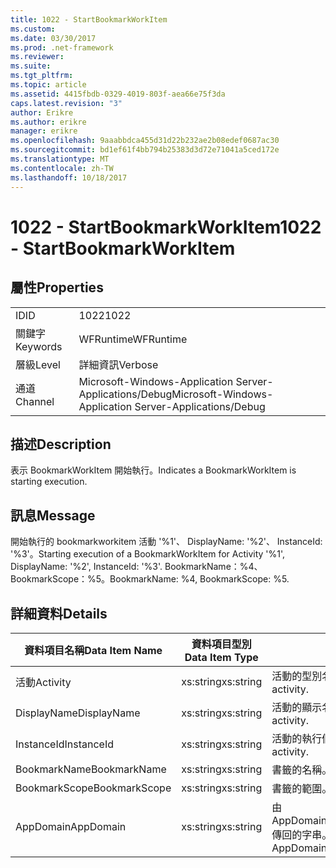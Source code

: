 ```yaml
---
title: 1022 - StartBookmarkWorkItem
ms.custom: 
ms.date: 03/30/2017
ms.prod: .net-framework
ms.reviewer: 
ms.suite: 
ms.tgt_pltfrm: 
ms.topic: article
ms.assetid: 4415fbdb-0329-4019-803f-aea66e75f3da
caps.latest.revision: "3"
author: Erikre
ms.author: erikre
manager: erikre
ms.openlocfilehash: 9aaabbdca455d31d22b232ae2b08edef0687ac30
ms.sourcegitcommit: bd1ef61f4bb794b25383d3d72e71041a5ced172e
ms.translationtype: MT
ms.contentlocale: zh-TW
ms.lasthandoff: 10/18/2017
---
```

# <a name="1022---startbookmarkworkitem"></a><span data-ttu-id="38f4d-102">1022 - StartBookmarkWorkItem</span><span class="sxs-lookup"><span data-stu-id="38f4d-102">1022 - StartBookmarkWorkItem</span></span>
## <a name="properties"></a><span data-ttu-id="38f4d-103">屬性</span><span class="sxs-lookup"><span data-stu-id="38f4d-103">Properties</span></span>  
  
|||  
|-|-|  
|<span data-ttu-id="38f4d-104">ID</span><span class="sxs-lookup"><span data-stu-id="38f4d-104">ID</span></span>|<span data-ttu-id="38f4d-105">1022</span><span class="sxs-lookup"><span data-stu-id="38f4d-105">1022</span></span>|  
|<span data-ttu-id="38f4d-106">關鍵字</span><span class="sxs-lookup"><span data-stu-id="38f4d-106">Keywords</span></span>|<span data-ttu-id="38f4d-107">WFRuntime</span><span class="sxs-lookup"><span data-stu-id="38f4d-107">WFRuntime</span></span>|  
|<span data-ttu-id="38f4d-108">層級</span><span class="sxs-lookup"><span data-stu-id="38f4d-108">Level</span></span>|<span data-ttu-id="38f4d-109">詳細資訊</span><span class="sxs-lookup"><span data-stu-id="38f4d-109">Verbose</span></span>|  
|<span data-ttu-id="38f4d-110">通道</span><span class="sxs-lookup"><span data-stu-id="38f4d-110">Channel</span></span>|<span data-ttu-id="38f4d-111">Microsoft-Windows-Application Server-Applications/Debug</span><span class="sxs-lookup"><span data-stu-id="38f4d-111">Microsoft-Windows-Application Server-Applications/Debug</span></span>|  
  
## <a name="description"></a><span data-ttu-id="38f4d-112">描述</span><span class="sxs-lookup"><span data-stu-id="38f4d-112">Description</span></span>  
 <span data-ttu-id="38f4d-113">表示 BookmarkWorkItem 開始執行。</span><span class="sxs-lookup"><span data-stu-id="38f4d-113">Indicates a BookmarkWorkItem is starting execution.</span></span>  
  
## <a name="message"></a><span data-ttu-id="38f4d-114">訊息</span><span class="sxs-lookup"><span data-stu-id="38f4d-114">Message</span></span>  
 <span data-ttu-id="38f4d-115">開始執行的 bookmarkworkitem 活動 '%1'、 DisplayName: '%2'、 InstanceId: '%3'。</span><span class="sxs-lookup"><span data-stu-id="38f4d-115">Starting execution of a BookmarkWorkItem for Activity '%1', DisplayName: '%2', InstanceId: '%3'.</span></span>  <span data-ttu-id="38f4d-116">BookmarkName：%4、BookmarkScope：%5。</span><span class="sxs-lookup"><span data-stu-id="38f4d-116">BookmarkName: %4, BookmarkScope: %5.</span></span>  
  
## <a name="details"></a><span data-ttu-id="38f4d-117">詳細資料</span><span class="sxs-lookup"><span data-stu-id="38f4d-117">Details</span></span>  
  
|<span data-ttu-id="38f4d-118">資料項目名稱</span><span class="sxs-lookup"><span data-stu-id="38f4d-118">Data Item Name</span></span>|<span data-ttu-id="38f4d-119">資料項目型別</span><span class="sxs-lookup"><span data-stu-id="38f4d-119">Data Item Type</span></span>|<span data-ttu-id="38f4d-120">描述</span><span class="sxs-lookup"><span data-stu-id="38f4d-120">Description</span></span>|  
|--------------------|--------------------|-----------------|  
|<span data-ttu-id="38f4d-121">活動</span><span class="sxs-lookup"><span data-stu-id="38f4d-121">Activity</span></span>|<span data-ttu-id="38f4d-122">xs:string</span><span class="sxs-lookup"><span data-stu-id="38f4d-122">xs:string</span></span>|<span data-ttu-id="38f4d-123">活動的型別名稱。</span><span class="sxs-lookup"><span data-stu-id="38f4d-123">The type name of the activity.</span></span>|  
|<span data-ttu-id="38f4d-124">DisplayName</span><span class="sxs-lookup"><span data-stu-id="38f4d-124">DisplayName</span></span>|<span data-ttu-id="38f4d-125">xs:string</span><span class="sxs-lookup"><span data-stu-id="38f4d-125">xs:string</span></span>|<span data-ttu-id="38f4d-126">活動的顯示名稱。</span><span class="sxs-lookup"><span data-stu-id="38f4d-126">The display name of the activity.</span></span>|  
|<span data-ttu-id="38f4d-127">InstanceId</span><span class="sxs-lookup"><span data-stu-id="38f4d-127">InstanceId</span></span>|<span data-ttu-id="38f4d-128">xs:string</span><span class="sxs-lookup"><span data-stu-id="38f4d-128">xs:string</span></span>|<span data-ttu-id="38f4d-129">活動的執行個體 ID。</span><span class="sxs-lookup"><span data-stu-id="38f4d-129">The instance id of the activity.</span></span>|  
|<span data-ttu-id="38f4d-130">BookmarkName</span><span class="sxs-lookup"><span data-stu-id="38f4d-130">BookmarkName</span></span>|<span data-ttu-id="38f4d-131">xs:string</span><span class="sxs-lookup"><span data-stu-id="38f4d-131">xs:string</span></span>|<span data-ttu-id="38f4d-132">書籤的名稱。</span><span class="sxs-lookup"><span data-stu-id="38f4d-132">The name of the bookmark.</span></span>|  
|<span data-ttu-id="38f4d-133">BookmarkScope</span><span class="sxs-lookup"><span data-stu-id="38f4d-133">BookmarkScope</span></span>|<span data-ttu-id="38f4d-134">xs:string</span><span class="sxs-lookup"><span data-stu-id="38f4d-134">xs:string</span></span>|<span data-ttu-id="38f4d-135">書籤的範圍。</span><span class="sxs-lookup"><span data-stu-id="38f4d-135">The scope of the bookmark.</span></span>|  
|<span data-ttu-id="38f4d-136">AppDomain</span><span class="sxs-lookup"><span data-stu-id="38f4d-136">AppDomain</span></span>|<span data-ttu-id="38f4d-137">xs:string</span><span class="sxs-lookup"><span data-stu-id="38f4d-137">xs:string</span></span>|<span data-ttu-id="38f4d-138">由 AppDomain.CurrentDomain.FriendlyName 傳回的字串。</span><span class="sxs-lookup"><span data-stu-id="38f4d-138">The string returned by AppDomain.CurrentDomain.FriendlyName.</span></span>|
